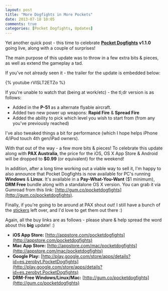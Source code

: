 ```yaml
---
layout: post
title: "More Dogfights in More Pockets"
date: 2013-07-18 10:05
comments: true
categories: [Pocket Dogfights, Updates]
---
```

Yet another quick post - this time to celebrate **[Pocket Dogfights](http://www.pocketdogfights.com) v1.1.0** going live, along with a couple of surprises!

<!-- more -->

The main purpose of this update was to throw in a few extra bits &amp; pieces, as well as extend the gameplay a tad.

If you've not already seen it - the trailer for the update is embedded below:

{% youtube rVISLT2ETZo %}

If you're unable to watch that (being at work/etc) - the tl;dr version is as follows:

*  Added in the **P-51** as a alternate flyable aircraft.
*  Added two new power up weapons: **Rapid Fire** &amp; **Spread Fire**
*  Added the ability to pick which level you wish to start from (from any you've previously reached)

I've also tweaked things a bit for performance (which I hope helps iPhone 4/iPod touch 4th gen/iPad owners).

With that out of the way - a few more bits &amp; pieces! To celebrate this update along with **PAX Australia**, the price for the iOS, OS X App Store &amp; Android will be dropped to **$0.99** (or equivalent) for the weekend!

In addition, after a long time working out a viable way to sell it, I'm happy to also announce that Pocket Dogfights is now available for PC's running **Windows** & **Linux**. It's available in a **Pay-What-You-Want** ($1 minimum), **DRM Free** bundle along with a standalone OS X version. You can grab it via Gumroad from this link: [http://gum.co/pocketdogfights](http://gum.co/pocketdogfights).

Finally, if you're going to be around at PAX shout out! I still have a bunch of the [stickers](http://instagram.com/p/ZjaQUqlLBl/) left over, and I'd love to get them out there :)

Again, all the buy links are as follows - please share & help spread the word about this **big** update! :)

*  **iOS App Store:** [http://appstore.com/pocketdogfights](http://appstore.com/pocketdogfights)
*  **Mac App Store:** [http://appstore.com/mac/pocketdogfights](http://appstore.com/mac/pocketdogfights)
*  **Google Play:** [http://play.google.com/store/apps/details?id=es.zerobyt.PocketDogfights](http://play.google.com/store/apps/details?id=es.zerobyt.PocketDogfights)
*  **DRM-Free Windows/Linux/Mac:** [http://gum.co/pocketdogfights](http://gum.co/pocketdogfights)
